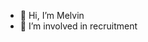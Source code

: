 - 👋 Hi, I’m Melvin
- 👀 I’m involved in recruitment

<!---
0melvin/0melvin is a ✨ special ✨ repository because its `README.md` (this file) appears on your GitHub profile.
You can click the Preview link to take a look at your changes.
--->
